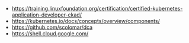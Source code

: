 - https://training.linuxfoundation.org/certification/certified-kubernetes-application-developer-ckad/
- https://kubernetes.io/docs/concepts/overview/components/
- https://github.com/scolomar/dca
- https://shell.cloud.google.com/

